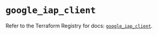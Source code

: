 # `google_iap_client`

Refer to the Terraform Registry for docs: [`google_iap_client`](https://registry.terraform.io/providers/hashicorp/google/6.49.3/docs/resources/iap_client).
